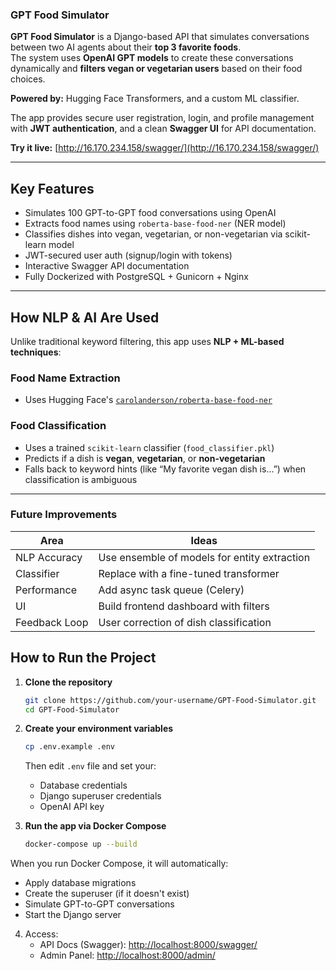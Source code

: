 
### GPT Food Simulator

**GPT Food Simulator** is a Django-based API that simulates conversations between two AI agents about their **top 3 favorite foods**.  
The system uses **OpenAI GPT models** to create these conversations dynamically and **filters vegan or vegetarian users** based on their food choices.

**Powered by:** Hugging Face Transformers, and a custom ML classifier.

The app provides secure user registration, login, and profile management with **JWT authentication**, and a clean **Swagger UI** for API documentation.

**Try it live:** [http://16.170.234.158/swagger/](http://16.170.234.158/swagger/)

---

## Key Features

-  Simulates 100 GPT-to-GPT food conversations using OpenAI
-  Extracts food names using `roberta-base-food-ner` (NER model)
-  Classifies dishes into vegan, vegetarian, or non-vegetarian via scikit-learn model
-  JWT-secured user auth (signup/login with tokens)
-  Interactive Swagger API documentation
-  Fully Dockerized with PostgreSQL + Gunicorn + Nginx

---

## How NLP & AI Are Used

Unlike traditional keyword filtering, this app uses **NLP + ML-based techniques**:

### Food Name Extraction
- Uses Hugging Face's [`carolanderson/roberta-base-food-ner`](https://huggingface.co/carolanderson/roberta-base-food-ner)

### Food Classification
- Uses a trained `scikit-learn` classifier (`food_classifier.pkl`)
- Predicts if a dish is **vegan**, **vegetarian**, or **non-vegetarian**
- Falls back to keyword hints (like “My favorite vegan dish is...”) when classification is ambiguous
---

### Future Improvements
| Area           | Ideas                      |
|----------------|----------------------------|
| NLP Accuracy   | Use ensemble of models for entity extraction |
| Classifier     | Replace with a fine-tuned transformer |
| Performance    | Add async task queue (Celery) |
| UI             | Build frontend dashboard with filters |
| Feedback Loop  | User correction of dish classification |

##  How to Run the Project

1. **Clone the repository**
   ```bash
   git clone https://github.com/your-username/GPT-Food-Simulator.git
   cd GPT-Food-Simulator
   ```

2. **Create your environment variables**
   ```bash
   cp .env.example .env
   ```

   Then edit `.env` file and set your:
   - Database credentials
   - Django superuser credentials
   - OpenAI API key

3. **Run the app via Docker Compose**
   ```bash
   docker-compose up --build

 When you run Docker Compose, it will automatically:
  - Apply database migrations
  - Create the superuser (if it doesn't exist)
  - Simulate GPT-to-GPT conversations
  - Start the Django server
 
4. Access:
   - API Docs (Swagger): [http://localhost:8000/swagger/](http://localhost:8000/swagger/)
   - Admin Panel: [http://localhost:8000/admin/](http://localhost:8000/admin/)


